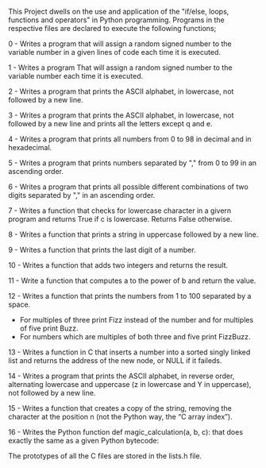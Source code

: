 This Project dwells on the use and application of the "if/else, loops, functions and operators" in Python programming.
Programs in the respective files are declared to execute the following functions;

0 - Writes a program that will assign a random signed number to the variable number in a given lines of code each time it is executed.

1 - Writes a program That will assign a random signed number to the variable number each time it is executed.

2 - Writes a program that prints the ASCII alphabet, in lowercase, not followed by a new line.

3 - Writes a program that prints the ASCII alphabet, in lowercase, not followed by a new line
 and prints all the letters except q and e.

4 - Writes a program that prints all numbers from 0 to 98 in decimal and in hexadecimal.

5 - Writes a program that prints numbers separated by "," from 0 to 99 in an ascending order.

6 - Writes a program that prints all possible different combinations of two digits separated by "," in an ascending order.

7 - Writes a function that checks for lowercase character in a givern program and returns True if c is lowercase. Returns False otherwise.

8 - Writes a function that prints a string in uppercase followed by a new line.

9 - Writes a function that prints the last digit of a number.

10 - Writes a function that adds two integers and returns the result.

11 - Write a function that computes a to the power of b and return the value.

12 - Writes a function that prints the numbers from 1 to 100 separated by a space.
* For multiples of three print Fizz instead of the number and for multiples of five print Buzz.
* For numbers which are multiples of both three and five print FizzBuzz.

13 - Writes a function in C that inserts a number into a sorted singly linked list and returns the address of the new node, or NULL if it faileds.

14 - Writes a program that prints the ASCII alphabet, in reverse order, alternating lowercase and uppercase (z in lowercase and Y in uppercase), not followed by a new line.

15 - Writes a function that creates a copy of the string, removing the character at the position n (not the Python way, the “C array index”).

16 - Writes the Python function def magic_calculation(a, b, c): that does exactly the same as a given Python bytecode:

The prototypes of all the C files are stored in the lists.h file.
